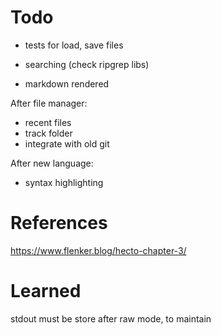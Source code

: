 # Todo  
<!-- - error handling  -->
<!-- - mouse position (delete, backspace) -->
<!-- - parse textarea into a better format for drawing (termion can get terminial width in characters)  -->
<!-- - save load(clap) -->
<!-- - vim integrate   -->

- tests for load, save files 

- searching (check ripgrep libs)
- markdown rendered    

After file manager: 
- recent files  
- track folder  
- integrate with old git 

After new language: 
- syntax highlighting
 
# References 
https://www.flenker.blog/hecto-chapter-3/
 
# Learned 
stdout must be store after raw mode, to maintain 
